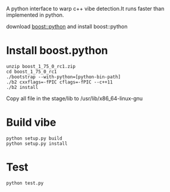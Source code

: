 A python interface to warp c++ vibe detection.It runs faster than implemented in python.

download [boost::python](https://dl.bintray.com/boostorg/release/1.75.0/source/boost_1_75_0_rc1.zip) and install boost::python 

# Install boost.python
```
unzip boost_1_75_0_rc1.zip
cd boost_1_75_0_rc1
./bootstrap --with-python=[python-bin-path]
./b2 cxxflags=-fPIC cflags=-fPIC --c++11
./b2 install
```
Copy all file in the stage/lib to /usr/lib/x86_64-linux-gnu

# Build vibe
```
python setup.py build
python setup.py install
```

# Test
`python test.py`
